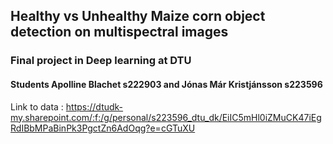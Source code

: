 ## Healthy vs Unhealthy Maize corn object detection on multispectral images
### Final project in Deep learning at DTU 

#### Students Apolline Blachet s222903 and Jónas Már Kristjánsson s223596

Link to data : https://dtudk-my.sharepoint.com/:f:/g/personal/s223596_dtu_dk/EiIC5mHl0iZMuCK47iEgRdIBbMPaBinPk3PgctZn6AdOqg?e=cGTuXU



